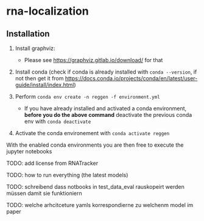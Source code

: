 # rna-localization



## Installation

1. Install graphviz:
   - Please see https://graphviz.gitlab.io/download/ for that

2. Install conda (check if conda is already installed with `conda --version`, if not then get it from https://docs.conda.io/projects/conda/en/latest/user-guide/install/index.html)

3. Perform `conda env create -n reggen -f environment.yml`
    - If you have already installed and activated a conda environment, **before you do the above command** deactivate the previous conda env with `conda deactivate`

4. Activate the conda environement with `conda activate reggen`

With the enabled conda environments you are then free to execute the jupyter notebooks

TODO: add license from RNATracker

TODO: how to run everything (the latest models)

TODO: schreibend dass notbooks in test_data_eval rauskopeirt werden müssen damit sie funktioniern

TODO: welche arhcitceture yamls korrespondierne zu welchenm model im paper 